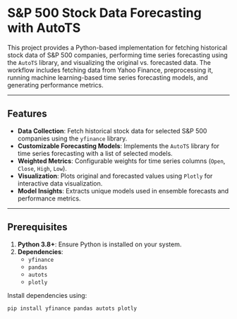 # S&P 500 Stock Data Forecasting with AutoTS

This project provides a Python-based implementation for fetching historical stock data of S&P 500 companies, performing time series forecasting using the `AutoTS` library, and visualizing the original vs. forecasted data. The workflow includes fetching data from Yahoo Finance, preprocessing it, running machine learning-based time series forecasting models, and generating performance metrics.

---

## Features

- **Data Collection**: Fetch historical stock data for selected S&P 500 companies using the `yfinance` library.
- **Customizable Forecasting Models**: Implements the `AutoTS` library for time series forecasting with a list of selected models.
- **Weighted Metrics**: Configurable weights for time series columns (`Open`, `Close`, `High`, `Low`).
- **Visualization**: Plots original and forecasted values using `Plotly` for interactive data visualization.
- **Model Insights**: Extracts unique models used in ensemble forecasts and performance metrics.

---

## Prerequisites

1. **Python 3.8+**: Ensure Python is installed on your system.
2. **Dependencies**:
    - `yfinance`
    - `pandas`
    - `autots`
    - `plotly`

Install dependencies using:
```bash
pip install yfinance pandas autots plotly
